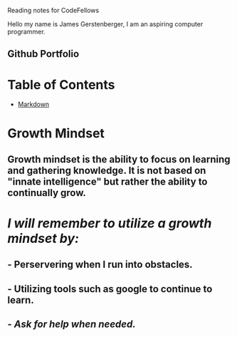 Reading notes for CodeFellows


Hello my name is James Gerstenberger, I am an aspiring computer programmer.

## Github Portfolio
### [](https://github.com/gerstej9)


# **Table of Contents**
* [Markdown](markdown.md)

# Growth Mindset

## Growth mindset is the ability to focus on learning and gathering knowledge. It is not based on "innate intelligence" but rather the ability to continually grow.

# *I will remember to utilize a growth mindset by:*

## - __Perservering when I run into obstacles.__
## - Utilizing tools such as google to continue to learn.
## - ***Ask for help when needed.***


